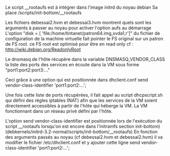 Le script __rootaufs est à intégrer dans l'image initrd du noyau debian
Sa place <initrd-path>/scripts/init-bottom/__rootaufs

Les fichiers debessai2.hvm et debessai3.hvm montrent quels sont les arguments à passer au noyau pour activer l'option aufs au démarrage
L'option "disk = [ 'file:/home/tintanet/patron64.img,xvda1,r']" du fichier de configuration de la machine virtuelle fait pointer le FS original sur un patron de FS root.
ce FS root est optimisé pour être en read only cf : http://wiki.debian.org/ReadonlyRoot

Le dnsmasq de l'hôte récupère dans la variable DNSMASQ_VENDOR_CLASS la liste des ports des services en écoute dans la VM sous forme "port1:port2:port3:..."

Ceci grâce à une option qui est positionnée dans dhclient.conf
send vendor-class-identifier 'port1:port2:...';

Une fois cette liste de ports récupérées, il fait appel au script dhcpscript.sh qui défini des règles iptables (NAT) afin que les services de la VM soient directement accessibles à partir de l'hôte qui héberge la VM.
La VM fonctionnant dans un réseau privé défini par l'hôte.

L'option send vendor-class-identifier est positionnée lors de l'exécution du script __rootaufs lorsqu'on est encore dans l'initramfs section init-bottom) 
(debkernels/initrd-3.2-normal/scripts/init-bottom/__rootaufs)
En fonction des arguments passés au noyau (cf debessai2.hvm et debessai2.hvm)  il va modifier le fichier /etc/dhclient.conf et y ajouter cette ligne
send vendor-class-identifier 'port1:port2:...';
